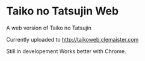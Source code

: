 # Taiko no Tatsujin Web
A web version of Taiko no Tatsujin

Currently uploaded to
http://taikoweb.clemaister.com

Still in developement
Works better with Chrome.
